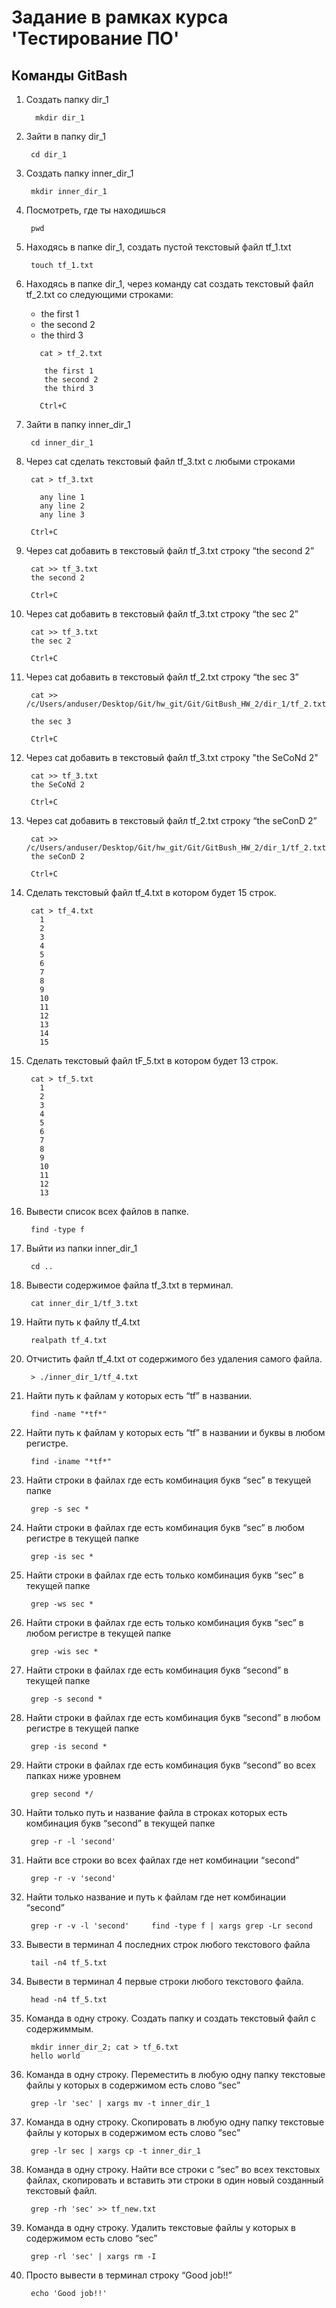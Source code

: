 # Задание в рамках курса 'Тестирование ПО'
## Команды GitBash

 1. Создать папку dir_1
      ```
        mkdir dir_1
      ```
 3. Зайти в папку dir_1
   
      ```
       cd dir_1
      ```
   
 3. Создать папку inner_dir_1
   
      ```
       mkdir inner_dir_1
      ```
   
 4. Посмотреть, где ты находишься
  
      ```
       pwd
      ```
  
 5. Находясь в папке dir_1, создать пустой текстовый файл tf_1.txt
  
      ```
       touch tf_1.txt
      ```
 6. Находясь в папке dir_1, через команду cat создать текстовый файл tf_2.txt со следующими строками:
    - the first 1
    - the second 2
    - the third 3
  
    ```
       cat > tf_2.txt

        the first 1
        the second 2
        the third 3
        
       Ctrl+C
    ```
 7. Зайти в папку inner_dir_1
 
      ```
       cd inner_dir_1
      ```
 
 8. Через cat сделать текстовый файл tf_3.txt  c любыми строками
   
       ```
        cat > tf_3.txt
 
          any line 1
          any line 2
          any line 3
     
        Ctrl+C
       ```
 9. Через cat добавить в текстовый файл tf_3.txt строку “the second 2”
   
       ```
        cat >> tf_3.txt 
        the second 2
        
        Ctrl+C
       ```
   
 10. Через cat добавить в текстовый файл tf_3.txt строку “the sec 2”
   
        ```
         cat >> tf_3.txt 
         the sec 2
         
         Ctrl+C
        ```

 11. Через cat добавить в текстовый файл tf_2.txt строку “the sec 3”
 
        ```
         cat >> /c/Users/anduser/Desktop/Git/hw_git/Git/GitBush_HW_2/dir_1/tf_2.txt

         the sec 3
         
         Ctrl+C
        ```
   
 12. Через cat добавить в текстовый файл tf_3.txt строку "the SeCoNd 2" 
 
        ```
         cat >> tf_3.txt 
         the SeCoNd 2
         
         Ctrl+C
        ```
    
 13. Через cat добавить в текстовый файл tf_2.txt строку “the seConD 2”
   
        ```
         cat >> /c/Users/anduser/Desktop/Git/hw_git/Git/GitBush_HW_2/dir_1/tf_2.txt
         the seConD 2
         
         Ctrl+C
        ```
    
 14. Сделать текстовый файл tf_4.txt в котором будет 15 строк.
 
        ```
         cat > tf_4.txt
           1
           2
           3
           4
           5
           6
           7
           8
           9
           10
           11
           12
           13
           14
           15
        ```
 15. Сделать текстовый файл tF_5.txt в котором будет 13 строк.
   
        ```
         cat > tf_5.txt
           1
           2
           3
           4
           5
           6
           7
           8
           9
           10
           11
           12
           13
       ```
 16. Вывести список всех файлов в папке.

       ```
        find -type f
       ```

 17. Выйти из папки inner_dir_1
 
       ```
        cd ..
       ```
   
 18. Вывести содержимое файла tf_3.txt в терминал.
 
       ```
        cat inner_dir_1/tf_3.txt
       ```
    
 19. Найти путь к файлу tf_4.txt

       ```
        realpath tf_4.txt
       ```
    
 20. Отчистить файл tf_4.txt от содержимого без удаления самого файла.
    
       ```
        > ./inner_dir_1/tf_4.txt
       ```
    
 21. Найти путь к файлам у которых есть  “tf” в названии.
   
       ```
        find -name "*tf*"
       ```
    
 22. Найти путь к файлам у которых есть  “tf” в названии и буквы в любом регистре.

       ```
        find -iname "*tf*"
       ```
   
 23. Найти строки в файлах где есть комбинация букв “sec” в текущей папке

       ```
        grep -s sec *
       ```
   
 24. Найти строки в файлах где есть комбинация букв “sec” в любом регистре в текущей папке

       ```
        grep -is sec *
       ```
   
 25. Найти строки в файлах где есть только комбинация букв “sec” в текущей папке

       ```
        grep -ws sec *
       ```
   
 26. Найти строки в файлах где есть только комбинация букв “sec” в любом регистре в текущей папке
  
       ```
        grep -wis sec *
       ```
   
 27. Найти строки в файлах где есть комбинация букв “second” в текущей папке

       ```ЖИЛЕТ С ПОЯСОМ - Жакеты - ЖЕНЩИНЫ | ZARA Российская Федерация
        grep -s second *
       ```
    
 28. Найти строки в файлах где есть комбинация букв “second” в любом регистре в текущей папке

       ```
        grep -is second *
       ```
     
 29. Найти строки в файлах где есть комбинация букв “second” во всех папках ниже уровнем
    
       ```
        grep second */
       ```
     
 30. Найти только путь и название файла в строках которых есть комбинация букв “second” в текущей папке

       ```
        grep -r -l 'second'
       ```
     
 31. Найти все строки во всех файлах где нет комбинации “second”

       ```
        grep -r -v 'second'
       ```
     
 32. Найти только название и путь к файлам где нет комбинации “second”
    
       ```
        grep -r -v -l 'second'     find -type f | xargs grep -Lr second
       ``` 
   
 33. Вывести в терминал 4 последних строк любого текстового файла
   
       ```
        tail -n4 tf_5.txt
       ```
    
 34. Вывести в терминал 4 первые строки любого текстового файла.
   
       ```
        head -n4 tf_5.txt
       ```
   
 35. Команда в одну строку. Создать папку и создать текстовый файл с содержиммым.

       ```
        mkdir inner_dir_2; cat > tf_6.txt
        hello world
       ```
   
 36. Команда в одну строку. Переместить в любую одну папку текстовые файлы у которых в содержимом есть слово “sec”

       ```
        grep -lr 'sec' | xargs mv -t inner_dir_1
       ```
   
 37. Команда в одну строку. Скопировать в любую одну папку текстовые файлы у которых в содержимом есть слово “sec”

       ```
        grep -lr sec | xargs cp -t inner_dir_1
       ```
   
 38. Команда в одну строку. Найти все строки c “sec” во всех текстовых файлах, скопировать и вставить эти строки в один новый созданный текстовый файл.

       ```
        grep -rh 'sec' >> tf_new.txt
       ```
   
 39. Команда в одну строку. Удалить текстовые файлы у которых в содержимом есть слово “sec”

       ```
        grep -rl 'sec' | xargs rm -I
       ```
    
 40. Просто вывести в терминал строку “Good job!!”

       ```
        echo 'Good job!!'
       ```

